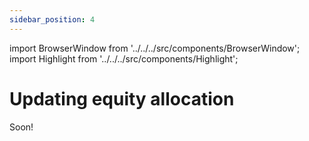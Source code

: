 ```yaml
---
sidebar_position: 4
---
```


import BrowserWindow from '../../../src/components/BrowserWindow';
import Highlight from '../../../src/components/Highlight';

# Updating equity allocation

Soon!
